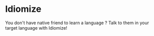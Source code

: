 # Idiomize
You don't have native friend to learn a language ? Talk to them in your target language with Idiomize!
